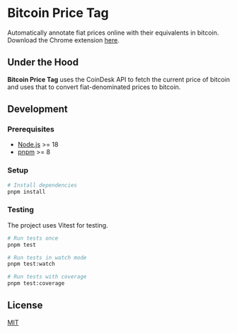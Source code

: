 # Bitcoin Price Tag

Automatically annotate fiat prices online with their equivalents in bitcoin. Download the Chrome extension [here](https://chrome.google.com/webstore/detail/bitcoin-price-tag/phjlopbkegpphenpgimnlckfmjfanceh).

## Under the Hood

**Bitcoin Price Tag** uses the CoinDesk API to fetch the current price of bitcoin and uses that to convert fiat-denominated prices to bitcoin.

## Development

### Prerequisites

- [Node.js](https://nodejs.org/) >= 18
- [pnpm](https://pnpm.io/) >= 8

### Setup

```bash
# Install dependencies
pnpm install
```

### Testing

The project uses Vitest for testing.

```bash
# Run tests once
pnpm test

# Run tests in watch mode
pnpm test:watch

# Run tests with coverage
pnpm test:coverage
```

## License

[MIT](https://opensource.org/licenses/MIT)
